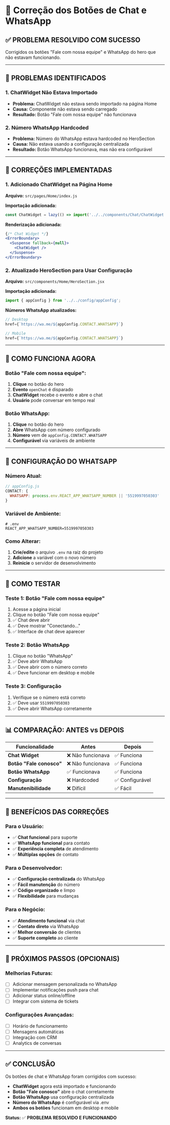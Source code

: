 # 💬 Correção dos Botões de Chat e WhatsApp

## ✅ PROBLEMA RESOLVIDO COM SUCESSO

Corrigidos os botões "Fale com nossa equipe" e WhatsApp do hero que não estavam funcionando.

---

## 🐛 PROBLEMAS IDENTIFICADOS

### **1. ChatWidget Não Estava Importado**
- **Problema:** ChatWidget não estava sendo importado na página Home
- **Causa:** Componente não estava sendo carregado
- **Resultado:** Botão "Fale com nossa equipe" não funcionava

### **2. Número WhatsApp Hardcoded**
- **Problema:** Número do WhatsApp estava hardcoded no HeroSection
- **Causa:** Não estava usando a configuração centralizada
- **Resultado:** Botão WhatsApp funcionava, mas não era configurável

---

## 🔧 CORREÇÕES IMPLEMENTADAS

### **1. Adicionado ChatWidget na Página Home**

**Arquivo:** `src/pages/Home/index.js`

**Importação adicionada:**
```javascript
const ChatWidget = lazy(() => import('../../components/Chat/ChatWidget'));
```

**Renderização adicionada:**
```jsx
{/* Chat Widget */}
<ErrorBoundary>
  <Suspense fallback={null}>
    <ChatWidget />
  </Suspense>
</ErrorBoundary>
```

### **2. Atualizado HeroSection para Usar Configuração**

**Arquivo:** `src/components/Home/HeroSection.jsx`

**Importação adicionada:**
```javascript
import { appConfig } from '../../config/appConfig';
```

**Números WhatsApp atualizados:**
```jsx
// Desktop
href={`https://wa.me/${appConfig.CONTACT.WHATSAPP}`}

// Mobile
href={`https://wa.me/${appConfig.CONTACT.WHATSAPP}`}
```

---

## 🎯 COMO FUNCIONA AGORA

### **Botão "Fale com nossa equipe":**
1. **Clique** no botão do hero
2. **Evento** `openChat` é disparado
3. **ChatWidget** recebe o evento e abre o chat
4. **Usuário** pode conversar em tempo real

### **Botão WhatsApp:**
1. **Clique** no botão do hero
2. **Abre** WhatsApp com número configurado
3. **Número** vem de `appConfig.CONTACT.WHATSAPP`
4. **Configurável** via variáveis de ambiente

---

## 📱 CONFIGURAÇÃO DO WHATSAPP

### **Número Atual:**
```javascript
// appConfig.js
CONTACT: {
  WHATSAPP: process.env.REACT_APP_WHATSAPP_NUMBER || '5519997050303'
}
```

### **Variável de Ambiente:**
```env
# .env
REACT_APP_WHATSAPP_NUMBER=5519997050303
```

### **Como Alterar:**
1. **Crie/edite** o arquivo `.env` na raiz do projeto
2. **Adicione** a variável com o novo número
3. **Reinicie** o servidor de desenvolvimento

---

## 🧪 COMO TESTAR

### **Teste 1: Botão "Fale com nossa equipe"**
1. Acesse a página inicial
2. Clique no botão "Fale com nossa equipe"
3. ✅ Chat deve abrir
4. ✅ Deve mostrar "Conectando..."
5. ✅ Interface de chat deve aparecer

### **Teste 2: Botão WhatsApp**
1. Clique no botão "WhatsApp"
2. ✅ Deve abrir WhatsApp
3. ✅ Deve abrir com o número correto
4. ✅ Deve funcionar em desktop e mobile

### **Teste 3: Configuração**
1. Verifique se o número está correto
2. ✅ Deve usar `5519997050303`
3. ✅ Deve abrir WhatsApp corretamente

---

## 📊 COMPARAÇÃO: ANTES vs DEPOIS

| Funcionalidade | Antes | Depois |
|----------------|-------|--------|
| **Chat Widget** | ❌ Não funcionava | ✅ Funciona |
| **Botão "Fale conosco"** | ❌ Não funcionava | ✅ Funciona |
| **Botão WhatsApp** | ✅ Funcionava | ✅ Funciona |
| **Configuração** | ❌ Hardcoded | ✅ Configurável |
| **Manutenibilidade** | ❌ Difícil | ✅ Fácil |

---

## 🎯 BENEFÍCIOS DAS CORREÇÕES

### **Para o Usuário:**
- ✅ **Chat funcional** para suporte
- ✅ **WhatsApp funcional** para contato
- ✅ **Experiência completa** de atendimento
- ✅ **Múltiplas opções** de contato

### **Para o Desenvolvedor:**
- ✅ **Configuração centralizada** do WhatsApp
- ✅ **Fácil manutenção** do número
- ✅ **Código organizado** e limpo
- ✅ **Flexibilidade** para mudanças

### **Para o Negócio:**
- ✅ **Atendimento funcional** via chat
- ✅ **Contato direto** via WhatsApp
- ✅ **Melhor conversão** de clientes
- ✅ **Suporte completo** ao cliente

---

## 🔧 PRÓXIMOS PASSOS (OPCIONAIS)

### **Melhorias Futuras:**
- [ ] Adicionar mensagem personalizada no WhatsApp
- [ ] Implementar notificações push para chat
- [ ] Adicionar status online/offline
- [ ] Integrar com sistema de tickets

### **Configurações Avançadas:**
- [ ] Horário de funcionamento
- [ ] Mensagens automáticas
- [ ] Integração com CRM
- [ ] Analytics de conversas

---

## ✅ CONCLUSÃO

Os botões de chat e WhatsApp foram corrigidos com sucesso:

- **ChatWidget** agora está importado e funcionando
- **Botão "Fale conosco"** abre o chat corretamente
- **Botão WhatsApp** usa configuração centralizada
- **Número do WhatsApp** é configurável via .env
- **Ambos os botões** funcionam em desktop e mobile

**Status:** ✅ **PROBLEMA RESOLVIDO E FUNCIONANDO**





